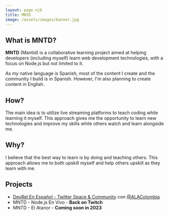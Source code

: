 ```yaml
---
layout: page.njk
title: MNTD
image: /assets/images/banner.jpg
---
```

## What is MNTD?

**MNTD** (Mantid) is a collaborative learning project aimed at helping developers (including myself) learn web development technologies, with a focus on Node.js but not limited to it.

As my native language is Spanish, most of the content I create and the community I build is in Spanish. However, I'm also planning to create content in English.

## How?

The main idea is to utilize live streaming platforms to teach coding while learning it myself. This approach gives me the opportunity to learn new technologies and improve my skills while others watch and learn alongside me.

## Why?

I believe that the best way to learn is by doing and teaching others. This approach allows me to both upskill myself and help others upskill as they learn with me.

## Projects

* [DevRel En Español - Twitter Space & Community](https://twitter.com/i/communities/1515390096446570497) con [@ALAColombia](https://twitter.com/ALAColombia)
* MNTD - Node.js En Vivo - **Back on Twitch**
* MNTD - El Atanor - **Coming soon in 2023**
